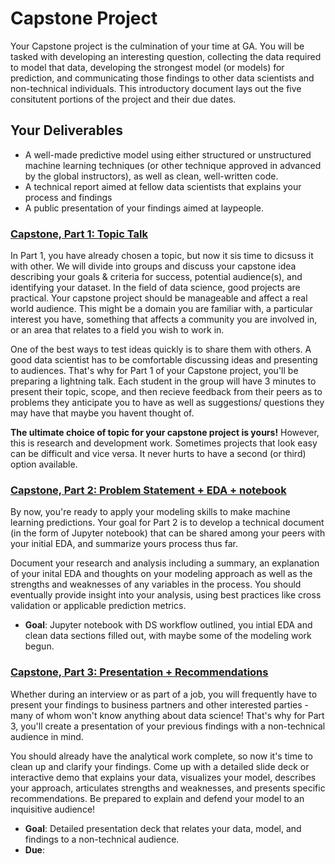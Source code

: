 # Capstone Project

Your Capstone project is the culmination of your time at GA. You will be tasked with developing an interesting question, collecting the data required to model that data, developing the strongest model (or models) for prediction, and communicating those findings to other data scientists and non-technical individuals. This introductory document lays out the five consitutent portions of the project and their due dates.

## Your Deliverables

- A well-made predictive model using either structured or unstructured machine learning techniques (or other technique approved in advanced by the global instructors), as well as clean, well-written code. 
- A technical report aimed at fellow data scientists that explains your process and findings
- A public presentation of your findings aimed at laypeople. 

### **[Capstone, Part 1: Topic Talk](./part_01/)**

In Part 1, you have already chosen a topic, but now it sis time to dicsuss it with other. We will divide into groups and discuss your capstone idea describing your goals & criteria for success, potential audience(s), and identifying your dataset. In the field of data science, good projects are practical. Your capstone project should be manageable and affect a real world audience. This might be a domain you are familiar with, a particular interest you have, something that affects a community you are involved in, or an area that relates to a field you wish to work in.

One of the best ways to test ideas quickly is to share them with others. A good data scientist has to be comfortable discussing ideas and presenting to audiences. That's why for Part 1 of your Capstone project, you'll be preparing a lightning talk. Each student in the group will have 3 minutes to present their topic, scope, and then recieve feedback from their peers as to problems they anticipate you to have as well as suggestions/ questions they may have that maybe you havent thought of.

**The ultimate choice of topic for your capstone project is yours!** However, this is research and development work. Sometimes projects that look easy can be difficult and vice versa. It never hurts to have a second (or third) option available.


### **[Capstone, Part 2: Problem Statement + EDA + notebook](./part_02/)**

By now, you're ready to apply your modeling skills to make machine learning predictions. Your goal for Part 2 is to develop a technical document (in the form of Jupyter notebook) that can be shared among your peers with your initial EDA, and summarize yours process thus far.

Document your research and analysis including a summary, an explanation of your inital EDA and thoughts on your modeling approach as well as the strengths and weaknesses of any variables in the process. You should eventually provide insight into your analysis, using best practices like cross validation or applicable prediction metrics.

- **Goal**: Jupyter notebook with DS workflow outlined, you intial EDA and clean data sections filled out, with maybe some of the modeling work begun. 

### **[Capstone, Part 3: Presentation + Recommendations](./part_05/)**

Whether during an interview or as part of a job, you will frequently have to present your findings to business partners and other interested parties - many of whom won't know anything about data science! That's why for Part 3, you'll create a presentation of your previous findings with a non-technical audience in mind.

You should already have the analytical work complete, so now it's time to clean up and clarify your findings. Come up with a detailed slide deck or interactive demo that explains your data, visualizes your model, describes your approach, articulates strengths and weaknesses, and presents specific recommendations. Be prepared to explain and defend your model to an inquisitive audience!

- **Goal**: Detailed presentation deck that relates your data, model, and findings to a non-technical audience.
- **Due**: 
